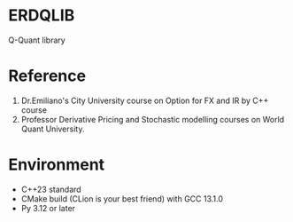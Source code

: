 # ERDQLIB
Q-Quant library 

# Reference
1. Dr.Emiliano's City University course on Option for FX and IR by C++ course
2. Professor Derivative Pricing and Stochastic modelling courses on World Quant University.

# Environment
- C++23 standard
- CMake build (CLion is your best friend) with GCC 13.1.0
- Py 3.12 or later
